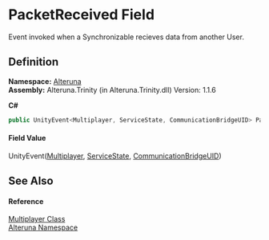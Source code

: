 # PacketReceived Field


Event invoked when a Synchronizable recieves data from another User.



## Definition
**Namespace:** <a href="N_Alteruna">Alteruna</a>  
**Assembly:** Alteruna.Trinity (in Alteruna.Trinity.dll) Version: 1.1.6

**C#**
``` C#
public UnityEvent<Multiplayer, ServiceState, CommunicationBridgeUID> PacketReceived
```



#### Field Value
UnityEvent(<a href="T_Alteruna_Multiplayer">Multiplayer</a>, <a href="T_Alteruna_ServiceState">ServiceState</a>, <a href="T_Alteruna_CommunicationBridgeUID">CommunicationBridgeUID</a>)

## See Also


#### Reference
<a href="T_Alteruna_Multiplayer">Multiplayer Class</a>  
<a href="N_Alteruna">Alteruna Namespace</a>  
